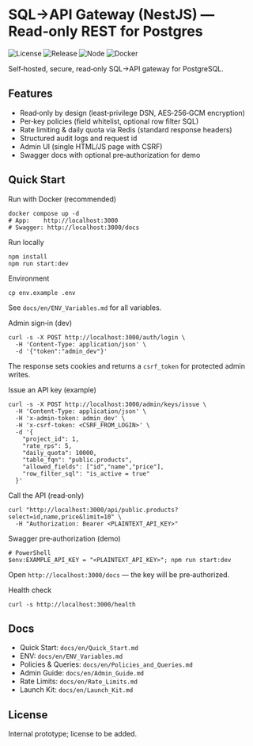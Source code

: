 # SQL→API Gateway (NestJS) — Read‑only REST for Postgres

![License](https://img.shields.io/badge/License-MIT-blue.svg)
![Release](https://img.shields.io/github/v/release/slqyahoo123/sql-rest-gateway?display_name=tag)
![Node](https://img.shields.io/badge/node-%3E%3D20-green)
![Docker](https://img.shields.io/badge/docker-compose-blue?logo=docker)

Self‑hosted, secure, read‑only SQL→API gateway for PostgreSQL.

## Features
- Read‑only by design (least‑privilege DSN, AES‑256‑GCM encryption)
- Per‑key policies (field whitelist, optional row filter SQL)
- Rate limiting & daily quota via Redis (standard response headers)
- Structured audit logs and request id
- Admin UI (single HTML/JS page with CSRF)
- Swagger docs with optional pre‑authorization for demo

## Quick Start

Run with Docker (recommended)
```
docker compose up -d
# App:    http://localhost:3000
# Swagger: http://localhost:3000/docs
```

Run locally
```
npm install
npm run start:dev
```

Environment
```
cp env.example .env
```
See `docs/en/ENV_Variables.md` for all variables.

Admin sign‑in (dev)
```
curl -s -X POST http://localhost:3000/auth/login \
  -H 'Content-Type: application/json' \
  -d '{"token":"admin_dev"}'
```
The response sets cookies and returns a `csrf_token` for protected admin writes.

Issue an API key (example)
```
curl -s -X POST http://localhost:3000/admin/keys/issue \
  -H 'Content-Type: application/json' \
  -H 'x-admin-token: admin_dev' \
  -H 'x-csrf-token: <CSRF_FROM_LOGIN>' \
  -d '{
    "project_id": 1,
    "rate_rps": 5,
    "daily_quota": 10000,
    "table_fqn": "public.products",
    "allowed_fields": ["id","name","price"],
    "row_filter_sql": "is_active = true"
  }'
```

Call the API (read‑only)
```
curl "http://localhost:3000/api/public.products?select=id,name,price&limit=10" \
  -H "Authorization: Bearer <PLAINTEXT_API_KEY>"
```

Swagger pre‑authorization (demo)
```
# PowerShell
$env:EXAMPLE_API_KEY = "<PLAINTEXT_API_KEY>"; npm run start:dev
```
Open `http://localhost:3000/docs` — the key will be pre‑authorized.

Health check
```
curl -s http://localhost:3000/health
```

## Docs
- Quick Start: `docs/en/Quick_Start.md`
- ENV: `docs/en/ENV_Variables.md`
- Policies & Queries: `docs/en/Policies_and_Queries.md`
- Admin Guide: `docs/en/Admin_Guide.md`
- Rate Limits: `docs/en/Rate_Limits.md`
- Launch Kit: `docs/en/Launch_Kit.md`

## License
Internal prototype; license to be added.
